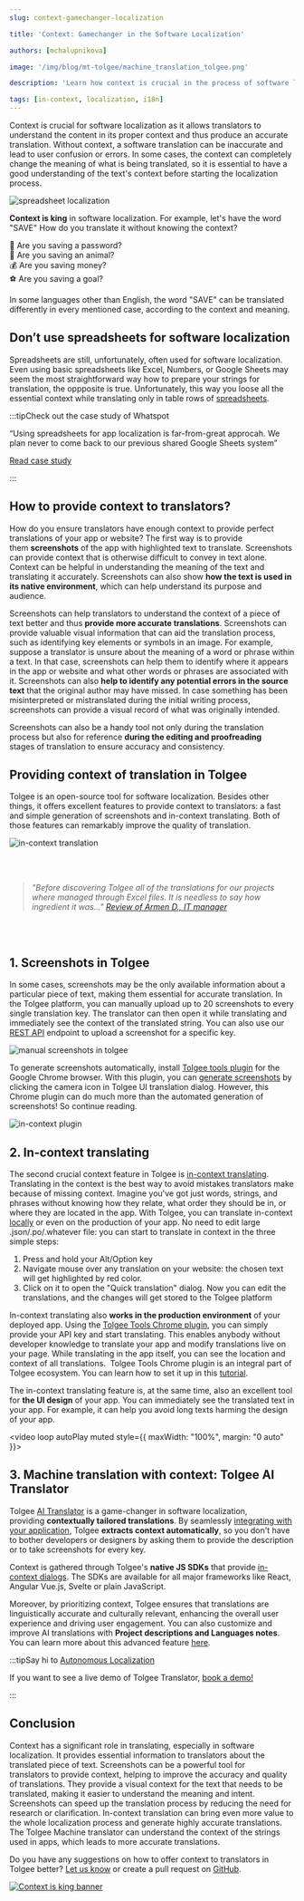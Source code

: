 ```yaml
---
slug: context-gamechanger-localization

title: 'Context: Gamechanger in the Software Localization'

authors: [mchalupnikova]

image: '/img/blog/mt-tolgee/machine_translation_tolgee.png'

description: 'Learn how context is crucial in the process of software localization. Screenshots and in-context translation can immensely improve the quality of translations.'

tags: [in-context, localization, i18n]
---
```


Context is crucial for software localization as it allows translators to understand the content in its proper context and thus produce an accurate translation. Without context, a software translation can be inaccurate and lead to user confusion or errors. In some cases, the context can completely change the meaning of what is being translated, so it is essential to have a good understanding of the text's context before starting the localization process.

![spreadsheet localization](/img/blog/context-gamechanger/bart_context.png)

<!--truncate-->

**Context is king** in software localization. For example, let's have the word "SAVE" How do you translate it without knowing the context?

💾 Are you saving a password?<br/>
🐼 Are you saving an animal?<br/>
💰 Are you saving money?<br/>
⚽ Are you saving a goal?<br/>

In some languages other than English, the word "SAVE" can be translated differently in every mentioned case, according to the context and meaning.

## Don’t use spreadsheets for software localization

Spreadsheets are still, unfortunately, often used for software localization. Even using basic spreadsheets like Excel, Numbers, or Google Sheets may seem the most straightforward way how to prepare your strings for translation, the oppposite is true. Unfortunately, this way you loose all the essential context while translating only in table rows of [spreadsheets](https://medium.com/tolgee/why-using-spreadsheets-for-apps-localization-is-not-the-brightest-idea-58b89e046a96).

:::tipCheck out the case study of Whatspot

“Using spreadsheets for app localization is far-from-great approcah. We plan never to come back to our previous shared Google Sheets system”

[Read case study](/blog/case-study-whatspot)

:::

## How to provide context to translators?

How do you ensure translators have enough context to provide perfect translations of your app or website? The first way is to provide them **screenshots** of the app with highlighted text to translate. Screenshots can provide context that is otherwise difficult to convey in text alone. Context can be helpful in understanding the meaning of the text and translating it accurately. Screenshots can also show **how the text is used in its native environment**, which can help understand its purpose and audience.

Screenshots can help translators to understand the context of a piece of text better and thus **provide more accurate translations**. Screenshots can provide valuable visual information that can aid the translation process, such as identifying key elements or symbols in an image. For example, suppose a translator is unsure about the meaning of a word or phrase within a text. In that case, screenshots can help them to identify where it appears in the app or website and what other words or phrases are associated with it. Screenshots can also **help to identify any potential errors in the source text** that the original author may have missed. In case something has been misinterpreted or mistranslated during the initial writing process, screenshots can provide a visual record of what was originally intended.

Screenshots can also be a handy tool not only during the translation process but also for reference **during the editing and proofreading** stages of translation to ensure accuracy and consistency.

## Providing context of translation in Tolgee

Tolgee is an open-source tool for software localization. Besides other things, it offers excellent features to provide context to translators: a fast and simple generation of screenshots and in-context translating. Both of those features can remarkably improve the quality of translation.

![in-context translation](/img/blog/context-gamechanger/in_context_tolgee.png)

<br></br>

> _"Before discovering Tolgee all of the translations for our projects where managed through Excel files. It is needless to say how ingredient it was…"
> [Review of Armen D., IT manager](https://www.capterra.com/p/10002120/Tolgee/reviews/4612131/)_

<br></br>

## 1. Screenshots in Tolgee

In some cases, screenshots may be the only available information about a particular piece of text, making them essential for accurate translation. In the Tolgee platform, you can manually upload up to 20 screenshots to every single translation key. The translator can then open it while translating and immediately see the context of the translated string. You can also use our [REST API](/api#tag/Screenshots/operation/uploadScreenshot) endpoint to upload a screenshot for a specific key.

![manual screenshots in tolgee](/img/blog/context-gamechanger/manual_screenshot.png)

To generate screenshots automatically, install [Tolgee tools plugin](https://chrome.google.com/webstore/detail/tolgee-tools/hacnbapajkkfohnonhbmegojnddagfnj) for the Google Chrome browser. With this plugin, you can [generate screenshots](/js-sdk/in-context#one-click-screenshots) by clicking the camera icon in Tolgee UI translation dialog. However, this Chrome plugin can do much more than the automated generation of screenshots! So continue reading.

![in-context plugin](/img/blog/context-gamechanger/translate_in_context.png)

## 2. In-context translating

The second crucial context feature in Tolgee is [in-context translating](https://tolgee.io/features/dev-tools#in-context). Translating in the context is the best way to avoid mistakes translators make because of missing context. Imagine you've got just words, strings, and phrases without knowing how they relate, what order they should be in, or where they are located in the app. With Tolgee, you can translate in-context [locally](https://tolgee.io/docs/web/in_context) or even on the production of your app. No need to edit large .json/.po/.whatever file: you can start to translate in context in the three simple steps:

1. Press and hold your Alt/Option key
2. Navigate mouse over any translation on your website: the chosen text will get highlighted by red color.
3. Click on it to open the "Quick translation" dialog. Now you can edit the translations, and the changes will get stored to the Tolgee platform

In-context translating also **works in the production environment** of your deployed app. Using the [Tolgee Tools Chrome plugin](https://chrome.google.com/webstore/detail/tolgee-tools/hacnbapajkkfohnonhbmegojnddagfnj), you can simply provide your API key and start translating. This enables anybody without developer knowledge to translate your app and modify translations live on your page. While translating in the app itself, you can see the location and context of all translations. 
Tolgee Tools Chrome plugin is an integral part of Tolgee ecosystem. You can learn how to set it up in this [tutorial](/blog/in-context-production).

The in-context translating feature is, at the same time, also an excellent tool for **the UI design** of your app. You can immediately see the translated text in your app. For example, it can help you avoid long texts harming the design of your app.

<video loop autoPlay muted style={{ maxWidth: "100%", margin: "0 auto" }}>

  <source src="/img/blog/context-gamechanger/in-context-translating.mov"></source>
</video>

## 3. Machine translation with context: Tolgee AI Translator

Tolgee [AI Translator](/blog/tolgee-ai-translator) is a game-changer in software localization, providing **contextually tailored translations**. By seamlessly [integrating with your application](https://tolgee.io/integrations), Tolgee **extracts context automatically**, so you don't have to bother developers or designers by asking them to provide the description or to take screenshots for every key.

Context is gathered through Tolgee's **native JS SDKs** that provide [in-context dialogs](/js-sdk/in-context). The SDKs are available for all major frameworks like React, Angular Vue.js, Svelte or plain JavaScript.

Moreover, by prioritizing context, Tolgee ensures that translations are linguistically accurate and culturally relevant, enhancing the overall user experience and driving user engagement. You can also customize and improve AI translations with **Project descriptions and Languages notes**. You can learn more about this advanced feature [here](/blog/releasing-ai-customizations).

:::tipSay hi to [Autonomous Localization](/blog/autonomous-localization)

If you want to see a live demo of Tolgee Translator, [book a demo!](https://calendly.com/tolgee/30min)

:::

## Conclusion

Context has a significant role in translating, especially in software localization. It provides essential information to translators about the translated piece of text. Screenshots can be a powerful tool for translators to provide context, helping to improve the accuracy and quality of translations. They provide a visual context for the text that needs to be translated, making it easier to understand the meaning and intent. Screenshots can speed up the translation process by reducing the need for research or clarification. In-context translation can bring even more value to the whole localization process and generate highly accurate translations. The Tolgee Machine translator can understand the context of the strings used in apps, which leads to more accurate translations.

Do you have any suggestions on how to offer context to translators in Tolgee better? [Let us know](mailto:info@tolgee.io) or create a pull request on [GitHub](https://github.com/tolgee/tolgee-platform).

[![Context is king banner](/img/blog/banners/banner-context.webp)](https://app.tolgee.io/sign_up)
